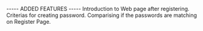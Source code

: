 ----- ADDED FEATURES ----- 
Introduction to Web page after registering.
Criterias for creating password.
Comparising if the passwords are matching on Register Page.
 
